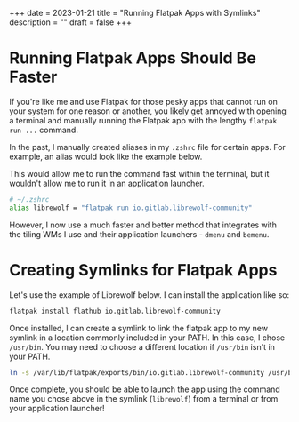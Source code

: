 +++
date = 2023-01-21
title = "Running Flatpak Apps with Symlinks"
description = ""
draft = false
+++

# Running Flatpak Apps Should Be Faster

If you're like me and use Flatpak for those pesky apps that cannot run on your
system for one reason or another, you likely get annoyed with opening a terminal
and manually running the Flatpak app with the lengthy `flatpak run ...` command.

In the past, I manually created aliases in my `.zshrc` file for certain apps.
For example, an alias would look like the example below.

This would allow me to run the command fast within the terminal, but it wouldn't
allow me to run it in an application launcher.

```sh
# ~/.zshrc
alias librewolf = "flatpak run io.gitlab.librewolf-community"
```

However, I now use a much faster and better method that integrates with the
tiling WMs I use and their application launchers - `dmenu` and `bemenu`.

# Creating Symlinks for Flatpak Apps

Let's use the example of Librewolf below. I can install the application like so:

```sh
flatpak install flathub io.gitlab.librewolf-community
```

Once installed, I can create a symlink to link the flatpak app to my new symlink
in a location commonly included in your PATH. In this case, I chose `/usr/bin`.
You may need to choose a different location if `/usr/bin` isn't in your PATH.

```sh
ln -s /var/lib/flatpak/exports/bin/io.gitlab.librewolf-community /usr/bin/librewolf
```

Once complete, you should be able to launch the app using the command name you
chose above in the symlink (`librewolf`) from a terminal or from your
application launcher!
